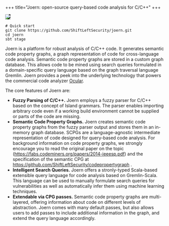 +++
title="Joern: open-source query-based code analysis for C/C++"
+++

<img src="/docs/images/logo_design_v01_R01.png" style="background-color:black;">


```
# Quick start
git clone https://github.com/ShiftLeftSecurity/joern.git
cd joern
sbt stage
```

Joern is a platform for robust analysis of C/C++ code. It generates
semantic code property graphs, a graph representation of code for
cross-language code analysis. Semantic code property graphs are stored
in a custom graph database. This allows code to be mined using
search queries formulated in a domain-specific query language based on
the graph traversal language Gremlin. Joern provides a peek into the underlying technology that powers the commercial code analyzer [Ocular](https://ocular.shiftleft.io/).

The core features of Joern are:

* **Fuzzy Parsing of C/C++.** Joern employs a fuzzy parser for C/C++ based on the concept of Island grammars. The parser enables importing arbitrary code even if a working build environment cannot be supplied or parts of the code are missing.
* **Semantic Code Property Graphs.** Joern creates semantic code property graphs from the fuzzy parser output and stores them in an in-memory graph database. SCPGs are a language-agnostic intermediate representation of code designed for query-based code analysis. For background information on code property graphs, we strongly encourage you to read the original paper on the topic (https://fabs.codeminers.org/papers/2014-ieeesp.pdf) and the specification of the semantic CPG at https://github.com/ShiftLeftSecurity/codepropertygraph .
* **Intelligent Search Queries.** Joern offers a stronly-typed Scala-based extensible query language for code analysis based on Gremlin-Scala. This language can be used to manually formulate search queries for vulnerabilities as well as automatically infer them using machine learning techniques.
* **Extendable via CPG passes.** Semantic code property graphs are multi-layered, offering information about code on different levels of abstraction. Joern comes with many default passes, but also allows users to add passes to include additional information in the graph, and extend the query language accordingly.

